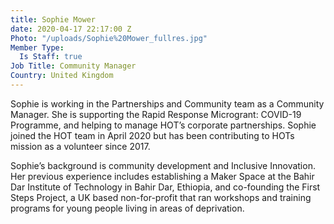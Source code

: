 ```yaml
---
title: Sophie Mower
date: 2020-04-17 22:17:00 Z
Photo: "/uploads/Sophie%20Mower_fullres.jpg"
Member Type:
  Is Staff: true
Job Title: Community Manager
Country: United Kingdom
---
```


Sophie is working in the Partnerships and Community team as a Community Manager. She is supporting the Rapid Response Microgrant: COVID-19 Programme, and helping to manage HOT’s corporate partnerships. Sophie joined the HOT team in April 2020 but has been contributing to HOTs mission as a volunteer since 2017.

Sophie’s background is community development and Inclusive Innovation. Her previous experience includes establishing a Maker Space at the Bahir Dar Institute of Technology in Bahir Dar, Ethiopia, and co-founding the First Steps Project, a UK based non-for-profit that ran workshops and training programs for young people living in areas of deprivation.